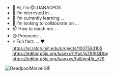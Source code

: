 - 👋 Hi, I’m @LUANADPDS
- 👀 I’m interested in ...
- 🌱 I’m currently learning ...
- 💞️ I’m looking to collaborate on ...
- 📫 How to reach me ...
- 😄 Pronouns: ...
- ⚡ Fun fact: ...
❤️  
https://scratch.mit.edu/projects/1007593105
https://editor.p5js.org/luanxx11/full/jsZ8RtQDby
https://editor.p5js.org/luanxxs/full/pe45r_e29
<!---
LUANADPDS/LUANADPDS is a ✨ special ✨ repository because its `README.md` (this file) appears on your GitHub profile.
You can click the Preview link to take a look at your changes.
--->
![DeadpoolMarvelGIF](https://github.com/user-attachments/assets/93afa119-8cb8-489f-a260-9e03670287a1)
